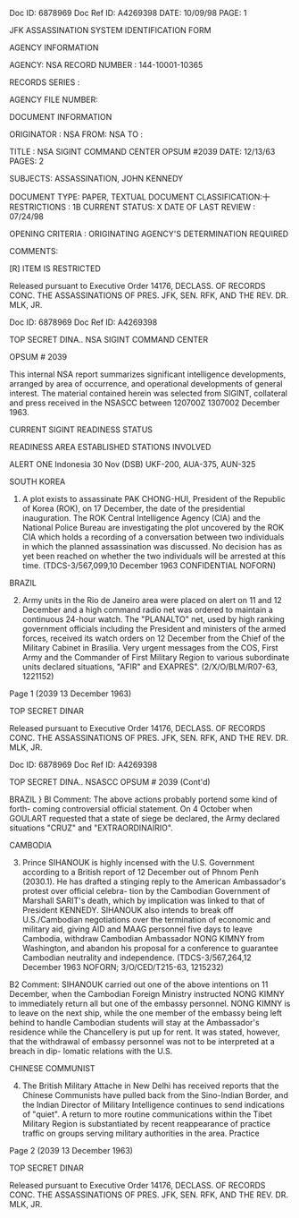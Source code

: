 Doc ID: 6878969 Doc Ref ID: A4269398 DATE: 10/09/98
PAGE: 1

JFK ASSASSINATION SYSTEM
IDENTIFICATION FORM

AGENCY INFORMATION

AGENCY: NSA
RECORD NUMBER : 144-10001-10365

RECORDS SERIES :

AGENCY FILE NUMBER:

DOCUMENT INFORMATION

ORIGINATOR : NSA
FROM: NSA
TO :

TITLE :
NSA SIGINT COMMAND CENTER OPSUM #2039
DATE: 12/13/63
PAGES: 2

SUBJECTS:
ASSASSINATION, JOHN KENNEDY

DOCUMENT TYPE: PAPER, TEXTUAL DOCUMENT
CLASSIFICATION:十
RESTRICTIONS : 1B
CURRENT STATUS: X
DATE OF LAST REVIEW : 07/24/98

OPENING CRITERIA :
ORIGINATING AGENCY'S DETERMINATION REQUIRED

COMMENTS:

[R] ITEM IS RESTRICTED

Released pursuant to Executive Order 14176, DECLASS. OF RECORDS CONC. THE ASSASSINATIONS OF PRES. JFK, SEN.
RFK, AND THE REV. DR. MLK, JR.

Doc ID: 6878969 Doc Ref ID: A4269398

TOP SECRET DINA..
NSA SIGINT COMMAND CENTER

OPSUM # 2039

This internal NSA report summarizes significant intelligence
developments, arranged by area of occurrence, and operational
developments of general interest. The material contained
herein was selected from SIGINT, collateral and press received
in the NSASCC between 120700Z 1307002 December 1963.

CURRENT SIGINT READINESS STATUS

READINESS AREA ESTABLISHED STATIONS INVOLVED

ALERT ONE Indonesia 30 Nov (DSB) UKF-200, AUA-375,
AUN-325

SOUTH KOREA

1. A plot exists to assassinate PAK CHONG-HUI, President
of the Republic of Korea (ROK), on 17 December, the date
of the presidential inauguration. The ROK Central
Intelligence Agency (CIA) and the National Police Bureau are
investigating the plot uncovered by the ROK CIA which holds a
recording of a conversation between two individuals in which
the planned assassination was discussed. No decision has as yet
been reached on whether the two individuals will be arrested at
this time. (TDCS-3/567,099,10 December 1963 CONFIDENTIAL NOFORN)

BRAZIL

2. Army units in the Rio de Janeiro area were placed on
alert on 11 and 12 December and a high command radio
net was ordered to maintain a continuous 24-hour watch.
The "PLANALTO" net, used by high ranking government officials
including the President and ministers of the armed forces,
received its watch orders on 12 December from the Chief of the
Military Cabinet in Brasilia. Very urgent messages from the COS,
First Army and the Commander of First Military Region to various
subordinate units declared situations, "AFIR" and EXAPRES".
(2/X/O/BLM/R07-63, 1221152)

Page 1
(2039 13 December 1963)

TOP SECRET DINAR

Released pursuant to Executive Order 14176, DECLASS. OF RECORDS CONC. THE ASSASSINATIONS OF PRES. JFK, SEN.
RFK, AND THE REV. DR. MLK, JR.

Doc ID: 6878969 Doc Ref ID: A4269398

TOP SECRET DINA..
NSASCC OPSUM # 2039 (Cont'd)

BRAZIL
}
Bl Comment: The above actions probably portend some kind of forth-
coming controversial official statement. On 4 October when
GOULART requested that a state of siege be declared, the Army
declared situations "CRUZ" and "EXTRAORDINAIRIO".

CAMBODIA

3. Prince SIHANOUK is highly incensed with the U.S.
Government according to a British report of 12 December
out of Phnom Penh (2030.1). He has drafted a stinging
reply to the American Ambassador's protest over official celebra-
tion by the Cambodian Government of Marshall SARIT's death, which
by implication was linked to that of President KENNEDY. SIHANOUK
also intends to break off U.S./Cambodian negotiations over the
termination of economic and military aid, giving AID and MAAG
personnel five days to leave Cambodia, withdraw Cambodian Ambassador
NONG KIMNY from Washington, and abandon his proposal for a
conference to guarantee Cambodian neutrality and independence.
(TDCS-3/567,264,12 December 1963 NOFORN; 3/O/CED/T215-63, 1215232)

B2 Comment: SIHANOUK carried out one of the above intentions on
11 December, when the Cambodian Foreign Ministry instructed NONG
KIMNY to immediately return all but one of the embassy personnel.
NONG KIMNY is to leave on the next ship, while the one member of
the embassy being left behind to handle Cambodian students will
stay at the Ambassador's residence while the Chancellery is put
up for rent. It was stated, however, that the withdrawal of
embassy personnel was not to be interpreted at a breach in dip-
lomatic relations with the U.S.

CHINESE COMMUNIST

4. The British Military Attache in New Delhi has received
reports that the Chinese Communists have pulled back
from the Sino-Indian Border, and the Indian Director
of Military Intelligence continues to send indications of "quiet".
A return to more routine communications within the Tibet Military
Region is substantiated by recent reappearance of practice traffic
on groups serving military authorities in the area. Practice

Page 2
(2039 13 December 1963)

TOP SECRET DINAR

Released pursuant to Executive Order 14176, DECLASS. OF RECORDS CONC. THE ASSASSINATIONS OF PRES. JFK, SEN.
RFK, AND THE REV. DR. MLK, JR.

